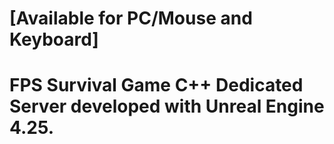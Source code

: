 # [Available for PC/Mouse and Keyboard] 
# FPS Survival Game C++ Dedicated Server developed with Unreal Engine 4.25.
